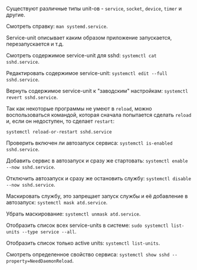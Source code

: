 Существуют различные типы unit-ов - `service`, `socket`, `device`, `timer` и другие.

Смотреть справку: `man systemd.service`.

Service-unit описывает каким образом приложение запускается, перезапускается и т.д.

Смотреть содержимое service-unit для sshd: `systemctl cat sshd.service`.

Редактировать содержимое service-unit: `systemctl edit --full sshd.service`.

Вернуть содержимое service-unit к "заводским" настройкам: `systemctl revert sshd.service`.

Так как некоторые программы не умеют в `reload`, можно воспользоваться командой, которая сначала попытается сделать `reload` и, если он недоступен, то сделает `restart`:

`systemctl reload-or-restart sshd.service`

Проверить включен ли автозапуск сервиса: `systemctl is-enabled sshd.service`.

Добавить сервис в автозапуск и сразу же стартовать: `systemctl enable --now sshd.service`.

Отключить автозапуск и сразу же остановить службу: `systemctl disable --now sshd.service`.

Маскировать службу, это запрещает запуск службы и её добавление в автозапуск: `systemctl mask atd.service`.

Убрать маскирование: `systemctl unmask atd.service`.

Отобразить список всех service-units в системе: `sudo systemctl list-units --type service --all`.

Отобразить список только active units: `systemctl list-units`.

Смотреть определенное свойство сервиса: `systemctl show sshd --property=NeedDaemonReload`.
